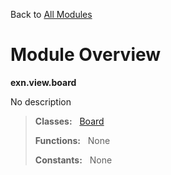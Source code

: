 Back to [All Modules](https://github.com/pyrustic/exn/blob/master/docs/modules/README.md#readme)

# Module Overview

**exn.view.board**
 
No description

> **Classes:** &nbsp; [Board](https://github.com/pyrustic/exn/blob/master/docs/modules/content/exn.view.board/content/classes/Board.md#class-board)
>
> **Functions:** &nbsp; None
>
> **Constants:** &nbsp; None
